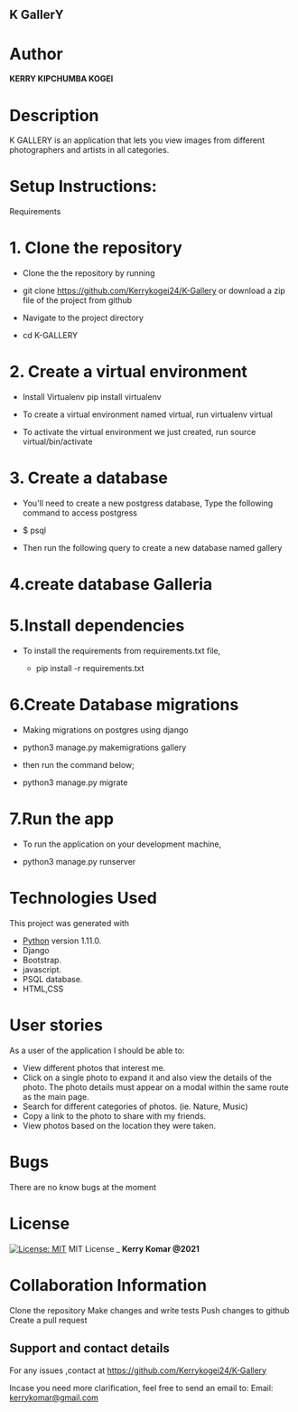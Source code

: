 ## K GallerY
# Author
**KERRY KIPCHUMBA KOGEI**

# Description
K GALLERY is an application that lets you view images from different photographers and artists in all categories.

# Setup Instructions:
Requirements
# 1. Clone the repository
* Clone the the repository by running

* git clone https://github.com/Kerrykogei24/K-Gallery
or download a zip file of the project from github

* Navigate to the project directory

* cd K-GALLERY
# 2. Create a virtual environment
* Install Virtualenv
 pip install virtualenv
 
* To create a virtual environment named virtual, run
virtualenv virtual

* To activate the virtual environment we just created, run
source virtual/bin/activate

# 3. Create a database
* You'll need to create a new postgress database, Type the following command to access postgress

 * $ psql
  * Then run the following query to create a new database named gallery

# 4.create database Galleria
# 5.Install dependencies
* To install the requirements from requirements.txt file,

  * pip install -r requirements.txt
# 6.Create Database migrations
* Making migrations on postgres using django

* python3 manage.py makemigrations gallery
* then run the command below;

* python3 manage.py migrate
# 7.Run the app
* To run the application on your development machine,

* python3 manage.py runserver


# Technologies Used
This project was generated with
  * [Python](https://www.python.org/) version 1.11.0.
  * Django
  * Bootstrap.
  * javascript.
  * PSQL database.
  * HTML,CSS
# User stories
As a user of the application I should be able to:

*  View different photos that interest me.
 * Click on a single photo to expand it and also view the details of the photo. The photo details must appear on a modal within the same route as the main page.
* Search for different categories of photos. (ie. Nature, Music)
* Copy a link to the photo to share with my friends.
* View photos based on the location they were taken.
# Bugs
There are no know bugs at the moment


# License
[![License: MIT](https://img.shields.io/badge/License-MIT-yellow.svg)](https://opensource.org/licenses/MIT)
MIT License
\_ **Kerry Komar @2021**


# Collaboration Information
Clone the repository
Make changes and write tests
Push changes to github
Create a pull request
## Support and contact details
 For any issues ,contact at https://github.com/Kerrykogei24/K-Gallery <br>

  Incase you need more clarification, feel free to send an email to: 
Email: kerrykomar@gmail.com

